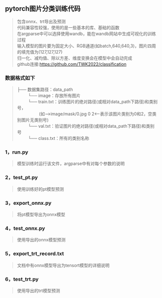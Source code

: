 ## pytorch图片分类训练代码
>包含onnx、trt导出及预测  
>代码兼容性较强，使用的是一些基本的库、基础的函数  
>在argparse中可以选择使用wandb，能在wandb网站中生成可视化的训练过程  
>输入模型的图片要为固定大小、RGB通道(如batch,640,640,3)，图片四周的填充值为(127,127,127)  
>归一化、减均值、除以方差、维度变换会在模型中会自动完成  
>github连接:https://github.com/TWK2022/classification  
### 数据格式如下  
>├── 数据集路径：data_path  
>&emsp; &emsp; └── image：存放所有图片  
>&emsp; &emsp; └── train.txt：训练图片的绝对路径(或相对data_path下路径)和类别号，  
>&emsp; &emsp; &emsp; &emsp; (如-->image/mask/0.jpg 0 2<--表示该图片类别为0和2，空类别图片无类别号)  
>&emsp; &emsp; └── val.txt：验证图片的绝对路径(或相对data_path下路径)和类别号  
>&emsp; &emsp; └── class.txt：所有的类别名称  
### 1，run.py
>模型训练时运行该文件，argparse中有对每个参数的说明
### 2，test_pt.py
>使用训练好的pt模型预测
### 3，export_onnx.py
>将pt模型导出为onnx模型
### 4，test_onnx.py
>使用导出的onnx模型预测
### 5，export_trt_record.txt
>文档中有onnx模型导出为tensort模型的详细说明
### 6，test_trt.py
>使用导出的trt模型预测
